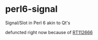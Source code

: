 perl6-signal
============

Signal/Slot in Perl 6 akin to Qt&#39;s

defuncted right now because of <a href='https://rt.perl.org/rt3//Public/Bug/Display.html?id=112666'>RT112666</a>
